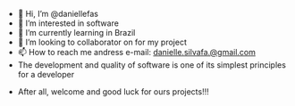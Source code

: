- 👋 Hi, I’m @daniellefas
- 👀 I’m interested in software
- 🌱 I’m currently learning in Brazil
- 💞️ I’m looking to collaborator on for my project
- 📫 How to reach me andress e-mail: danielle.silvafa.@gmail.com
- The development and quality of software is one of its simplest principles for a developer
<!---
daniellefas/daniellefas is a ✨ special ✨ repository because its `README.md` (this file) appears on your GitHub profile.
You can click the Preview link to take a look at your changes.
---> 
- After all, welcome and good luck for ours projects!!!
